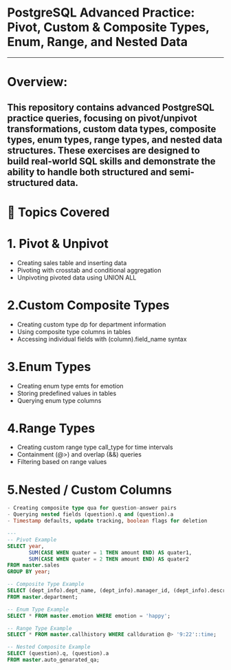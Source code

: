 
# PostgreSQL Advanced Practice: Pivot, Custom & Composite Types, Enum, Range, and Nested Data
---

# Overview:
This repository contains advanced PostgreSQL practice queries, focusing on pivot/unpivot transformations, custom data types, composite types, enum types, range types, and nested data structures. These exercises are designed to build real-world SQL skills and demonstrate the ability to handle both structured and semi-structured data.
---

# 🔹 Topics Covered
# 1. Pivot & Unpivot
- Creating sales table and inserting data
- Pivoting with crosstab and conditional aggregation
- Unpivoting pivoted data using UNION ALL

# 2.Custom Composite Types

- Creating custom type dp for department information
- Using composite type columns in tables
- Accessing individual fields with (column).field_name syntax

# 3.Enum Types

- Creating enum type emts for emotion
- Storing predefined values in tables
- Querying enum type columns

# 4.Range Types

- Creating custom range type call_type for time intervals
- Containment (@>) and overlap (&&) queries
- Filtering based on range values

# 5.Nested / Custom Columns
```sql
- Creating composite type qua for question-answer pairs
- Querying nested fields (question).q and (question).a
- Timestamp defaults, update tracking, boolean flags for deletion

---
-- Pivot Example
SELECT year,
       SUM(CASE WHEN quater = 1 THEN amount END) AS quater1,
       SUM(CASE WHEN quater = 2 THEN amount END) AS quater2
FROM master.sales
GROUP BY year;

-- Composite Type Example
SELECT (dept_info).dept_name, (dept_info).manager_id, (dept_info).description
FROM master.department;

-- Enum Type Example
SELECT * FROM master.emotion WHERE emotion = 'happy';

-- Range Type Example
SELECT * FROM master.callhistory WHERE callduration @> '9:22'::time;

-- Nested Composite Example
SELECT (question).q, (question).a
FROM master.auto_genarated_qa;
```


